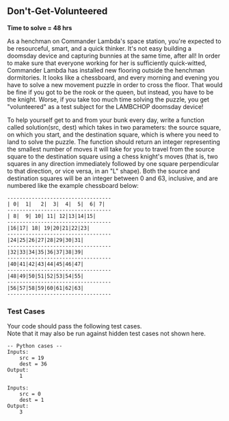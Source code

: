 ## Don't-Get-Volunteered

**Time to solve = 48 hrs**

As a henchman on Commander Lambda's space station, you're expected to be resourceful, smart, and a quick thinker. It's not easy building a doomsday device and capturing bunnies at the same time, after all! In order to make sure that everyone working for her is sufficiently quick-witted, Commander Lambda has installed new flooring outside the henchman dormitories. It looks like a chessboard, and every morning and evening you have to solve a new movement puzzle in order to cross the floor. That would be fine if you got to be the rook or the queen, but instead, you have to be the knight. Worse, if you take too much time solving the puzzle, you get "volunteered" as a test subject for the LAMBCHOP doomsday device!

To help yourself get to and from your bunk every day, write a function called solution(src, dest) which takes in two parameters: the source square, on which you start, and the destination square, which is where you need to land to solve the puzzle.  The function should return an integer representing the smallest number of moves it will take for you to travel from the source square to the destination square using a chess knight's moves (that is, two squares in any direction immediately followed by one square perpendicular to that direction, or vice versa, in an "L" shape).  Both the source and destination squares will be an integer between 0 and 63, inclusive, and are numbered like the example chessboard below:

	----------------------------------
	| 0|  1|   2|  3|  4|  5|  6| 7|
	----------------------------------
	| 8|  9| 10| 11| 12|13|14|15|
	----------------------------------
	|16|17| 18| 19|20|21|22|23|
	----------------------------------
	|24|25|26|27|28|29|30|31|
	----------------------------------
	|32|33|34|35|36|37|38|39|
	----------------------------------
	|40|41|42|43|44|45|46|47|
	----------------------------------
	|48|49|50|51|52|53|54|55|
	----------------------------------
	|56|57|58|59|60|61|62|63|
	----------------------------------

### Test Cases
Your code should pass the following test cases.  
Note that it may also be run against hidden test cases not shown here.

	-- Python cases --
	Inputs:
		src = 19
		dest = 36
	Output:
		1
	
	Inputs:
		src = 0
		dest = 1
	Output:
		3
